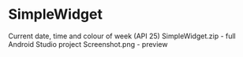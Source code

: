 # SimpleWidget
Current date, time and colour of week (API 25)
SimpleWidget.zip - full Android Studio project
Screenshot.png - preview
